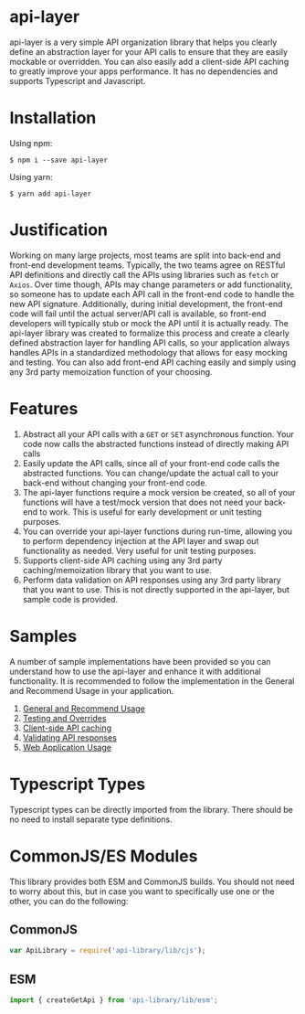 # api-layer
api-layer is a very simple API organization library that helps you clearly define an abstraction layer for your API calls to ensure that they are easily mockable or overridden.  You can also easily add a client-side API caching to greatly improve your apps performance.  It has no dependencies and supports Typescript and Javascript.  

# Installation
Using npm:
```
$ npm i --save api-layer
```
Using yarn:
```
$ yarn add api-layer
```

# Justification
Working on many large projects, most teams are split into back-end and front-end development teams.  Typically, the two teams agree on RESTful API definitions and directly call the APIs using libraries such as `fetch` or `Axios`.  Over time though, APIs may change parameters or add functionality, so someone has to update each API call in the front-end code to handle the new API signature.  Additionally, during initial development, the front-end code will fail until the actual server/API call is available, so front-end developers will typically stub or mock the API until it is actually ready.  The api-layer library was created to formalize this process and create a clearly defined abstraction layer for handling API calls, so your application always handles APIs in a standardized methodology that allows for easy mocking and testing.  You can also add front-end API caching easily and simply using any 3rd party memoization function of your choosing.

# Features
1. Abstract all your API calls with a `GET` or `SET` asynchronous function.  Your code now calls the abstracted functions instead of directly making API calls
2. Easily update the API calls, since all of your front-end code calls the abstracted functions.  You can change/update the actual call to your back-end without changing your front-end code.
3. The api-layer functions require a mock version be created, so all of your functions will have a test/mock version that does not need your back-end to work.  This is useful for early development or unit testing purposes.
4. You can override your api-layer functions during run-time, allowing you to perform dependency injection at the API layer and swap out functionality as needed.  Very useful for unit testing purposes.
5. Supports client-side API caching using any 3rd party caching/memoization library that you want to use. 
6. Perform data validation on API responses using any 3rd party library that you want to use.  This is not directly supported in the api-layer, but sample code is provided.  

# Samples
A number of sample implementations have been provided so you can understand how to use the api-layer and enhance it with additional functionality. It is recommended to follow the implementation in the General and Recommend Usage in your application. 
1. [General and Recommend Usage](./samples/general)
2. [Testing and Overrides](./samples/testing)
3. [Client-side API caching](./samples/caching)
4. [Validating API responses](./samples/validation)
5. [Web Application Usage]('./samples/webapp)

# Typescript Types
Typescript types can be directly imported from the library. There should be no need to install separate type definitions.

# CommonJS/ES Modules
This library provides both ESM and CommonJS builds.  You should not need to worry about this, but in case you want to specifically use
one or the other, you can do the following:

## CommonJS
```javascript
var ApiLibrary = require('api-library/lib/cjs');
```

## ESM
```javascript
import { createGetApi } from 'api-library/lib/esm';  
```

